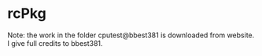# rcPkg
Note: the work in the folder cputest@bbest381 is downloaded from website. I give full credits to bbest381. 
